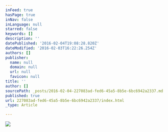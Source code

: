 ```yaml
---
inFeed: true
hasPage: true
inNav: false
inLanguage: null
starred: false
keywords: []
description: ''
datePublished: '2016-02-04T19:08:28.820Z'
dateModified: '2016-02-03T16:22:26.254Z'
authors: []
publisher:
  name: null
  domain: null
  url: null
  favicon: null
title: ''
author: []
sourcePath: _posts/2016-02-04-227083ad-fed6-45a5-8b5e-6bc6942a2337.md
published: true
url: 227083ad-fed6-45a5-8b5e-6bc6942a2337/index.html
_type: Article

---
```

![](https://the-grid-user-content.s3-us-west-2.amazonaws.com/2af6764f-040e-4207-b96b-1e90a3158670.jpg)